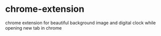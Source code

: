 # chrome-extension
chrome extension for beautiful background image and digital clock while opening new tab in chrome
